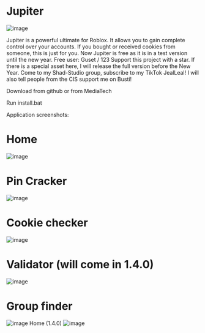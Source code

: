 # Jupiter
![image](https://github.com/user-attachments/assets/c37f2715-a6d3-4907-ae32-3698979467b3)

Jupiter is a powerful ultimate for Roblox. It allows you to gain complete control over your accounts. If you bought or received cookies from someone, this is just for you. Now Jupiter is free as it is in a test version until the new year. Free user:
Guset / 123
Support this project with a star. If there is a special asset here, I will release the full version before the New Year. Come to my Shad-Studio group, subscribe to my TikTok JealLeal! I will also tell people from the CIS support me on Busti!

Download from github or from MediaTech

Run install.bat

Application screenshots:
# Home
![image](https://github.com/user-attachments/assets/aa2e0474-a43e-4e15-b53f-3ddbf542b453)
# Pin Cracker
![image](https://github.com/user-attachments/assets/7473f1b7-ba72-4888-afc2-83f558733af9)
# Cookie checker
![image](https://github.com/user-attachments/assets/5d737ef8-5041-45ec-b182-96be627095f7)
# Validator (will come in 1.4.0)
![image](https://github.com/user-attachments/assets/aa407436-8bdf-4d62-b37c-46b25958acdb)
# Group finder 
![image](https://github.com/user-attachments/assets/abe034b6-5cfb-484e-88ea-b947f87ad4b7)
Home (1.4.0)
![image](https://github.com/user-attachments/assets/5e1cc6f5-ac2b-4c32-8115-ec2b52a8ea66)

